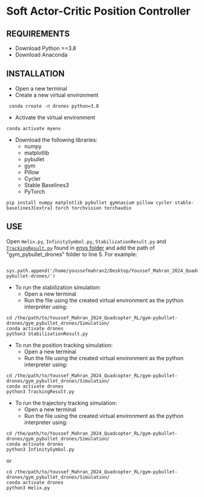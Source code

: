 # Soft Actor-Critic Position Controller
## REQUIREMENTS 
- Download Python >=3.8
- Download Anaconda
## INSTALLATION
- Open a new terminal
- Create a new virtual environment
```
 conda create -n drones python=3.8
```
- Activate the virtual environment
```
conda activate myenv
```
- Download the following libraries:
	- numpy
	- matplotlib
	- pybullet
	- gym
	- Pillow
	- Cycler
	- Stable Baselines3
	- PyTorch
```
pip install numpy matplotlib pybullet gymnasium pillow cycler stable-baselines3[extra] torch torchvision torchaudio 
```
## USE
Open `Helix.py`, `InfinitySymbol.py`, `StabilizationResult.py` and [`TrackingResult.py`](gym-pybullet-drones/gym_pybullet_drones/envs/TrackingResult.py) found in [envs folder](gym-pybullet-drones/gym_pybullet_drones/envs) and add the path of "gym_pybullet_drones" folder to line 5. 
For example:
```
   sys.path.append('/home/youssefmahran2/Desktop/Youssef_Mahran_2024_Quadcopter_RL/gym-pybullet-drones/')
```
- To run the stabilization simulation:
	- Open a new terminal
	- Run the file using the created virtual environment as the python interpreter using:
```
cd /the/path/to/Youssef_Mahran_2024_Quadcopter_RL/gym-pybullet-drones/gym_pybullet_drones/Simulation/
conda activate drones
python3 StabilizationResult.py
```

- To run the position tracking simulation:
	- Open a new terminal
	- Run the file using the created virtual environment as the python interpreter using:
```
cd /the/path/to/Youssef_Mahran_2024_Quadcopter_RL/gym-pybullet-drones/gym_pybullet_drones/Simulation/
conda activate drones
python3 TrackingResult.py
```

- To run the trajectory tracking simulation:
	- Open a new terminal
	- Run the file using the created virtual environment as the python interpreter using:
```
cd /the/path/to/Youssef_Mahran_2024_Quadcopter_RL/gym-pybullet-drones/gym_pybullet_drones/Simulation/
conda activate drones
python3 InfinitySymbol.py
```
or
```
cd /the/path/to/Youssef_Mahran_2024_Quadcopter_RL/gym-pybullet-drones/gym_pybullet_drones/Simulation/
conda activate drones
python3 Helix.py
```
